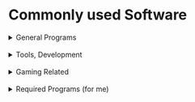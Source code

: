 # Commonly used Software

<details>
  
  <summary>General Programs</summary>
  
  ### General Programs
  
  #### General Use Programs:
  | Program                    | Usage/Information (if applicable) |
  | -------------------------: | :-------------------------------: |
  | [Brave](https://brave.com/)                    → | Default Internet Browser          |
  | [Discord](https://discord.com/)                  → | Communications                    |
  | [Spotify](https://open.spotify.com/)                  → | Music & Media Player              |
  | [Private Internet Access](https://www.privateinternetaccess.com/)  → | VPN & Safety                      |
  | [qBittorrent](https://www.qbittorrent.org/)              → | Torrenting Software               |
  | [Lightshot](https://app.prntscr.com/)                → | Screenshot + Upload Utility       |
  | ---                      → | ---                               |
  
</details>

<br>

<details>
  
  <summary>Tools, Development</summary>
  
  ### Tools & Development Programs
  
  #### Tools:
  | Program           | Usage/Information (if applicable)     |
  | ----------------: | :-----------------------------------: |
  | [Notepad++](https://notepad-plus-plus.org/)       → | Default Text Editor                   |
  | [7zip](https://www.7-zip.org/)            → | Archive Tool                          |
  | [CPU-Z](https://www.cpuid.com/softwares/cpu-z.html)           → | Computer Information & Stress Tool    |
  | [WinSCP](https://winscp.net/eng/index.php)          → | SFTP                                  |
  | [WinDirStat](https://windirstat.net/)      → | Disk Usage Analysis                   |
  | [KITTY](ttps://www.9bis.net/kitty/index.html#!index.md)           → | SSH (if not using Windows Terminal)   |
  | ---             → | ---                                   |


  
  #### Development Programs:
  | Program                     | Usage/Information (if applicable) |
  | --------------------------: | :---------------------------------: |
  | GitHub + [GitHub Desktop](https://desktop.github.com/)   → | ... GitHub?                         |
  | [Visual Studio Code](https://code.visualstudio.com/)        → | All Around Code Editor              |
  | [JetBrains Toolbox](https://www.jetbrains.com/toolbox-app/)         → | JB Products Control Panel           |
  | [JetBrains IntelliJ IDEA](https://www.jetbrains.com/idea/)   → | Mainly Java Development             |
  | [JetBrains  PyCharm](https://www.jetbrains.com/pycharm/)        → | Python Development                  |
  | [JetBrains  WebStorm](https://www.jetbrains.com/webstorm/)       → | Mainly JavaScript Development       |
  | [JetBrains DataSpell](https://www.jetbrains.com/dataspell/)       → | Data Analysis                       |
  | [JetBrains DataGrip](https://www.jetbrains.com/datagrip/)        → | Data Tool                           |
  | [JetBrains Code With Me](https://www.jetbrains.com/code-with-me/)    → | JB Collaboration Tool               |
  | [Ventoy](https://www.ventoy.net/en/index.html) + [Rufus](https://rufus.ie/en/)            → | For Bootable Media                  |
  | ---                       → | ---                                 |

</details>

<br>

<details>
  
  <summary>Gaming Related</summary>
  
  ### Gaming Related
  
  #### Game Related Programs:
  | Program                    | Usage/Information (if applicable)      |
  | -------------------------: | :------------------------------------: |
  | [Steam](https://store.steampowered.com/)                    → | Game Launcher                          |
  | [Epic Games Launcher](https://store.epicgames.com/en-US/)      → | Game Launcher                          |
  | [Ubisoft Connect](https://www.ubisoft.com/en-us/)          → | Game Launcher                          |
  | [Rockstar Games Launcher](https://www.rockstargames.com/)  → | Game Launcher                          |
  | [Battle.net](https://us.shop.battle.net/)               → | Game Launcher                          |
  | [MultiMC](https://multimc.org/)                  → | Minecraft Launcher                     |
  | [BakkesMod](https://bakkesplugins.com/)                → | Game Modification for Rocket League    |
  | ---                      → | ---                                    |

</details>

<br>

<details>
  
  <summary>Required Programs (for me)</summary>
  
  ### Required Programs (for me)
  
  #### Required Programs:
  | Program              | Usage/Information (if applicable) |
  | -----------------: | :---------------------------------: |
  | [Logitech G Hub](https://www.logitechg.com/en-us/innovation/g-hub.html)   → | Software for mouse (G502 HERO)      |
  | [Grammarly](https://grammarly.com/)        → | Fix Bad English                     |
  | ---              → | ---                                 |
  
</details>

<br>

